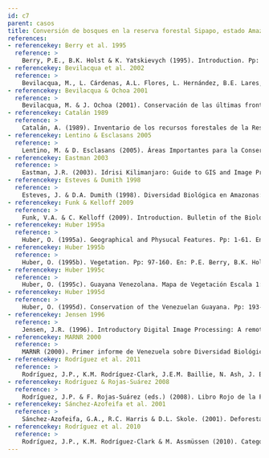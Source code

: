 ```yaml
---
id: c7
parent: casos
title: Conversión de bosques en la reserva forestal Sipapo, estado Amazonas
references:
- referencekey: Berry et al. 1995
  reference: >
    Berry, P.E., B.K. Holst & K. Yatskievych (1995). Introduction. Pp: xv-xx. En: J.A. Steyermark, P.E. Berry & B.K. Holst (eds.). Flora of the Venezuelan Guayana. Vol. 1: Introduction. Missouri Botanical Garden: Portland, Oregon, USA.
- referencekey: Bevilacqua et al. 2002
  reference: >
    Bevilacqua, M., L. Cárdenas, A.L. Flores, L. Hernández, B.E. Lares, R.A. Mansutti, M. Miranda, J. Ochoa G., M. Rodríguez & E. Selig (2002). Situación de los Bosques en Venezuela: La Región Guayana como caso de estudio. Instituto de Recursos Naturales (WRI), Observatorio Mundial de Bosques (GFW), ACOANA, UNEG, PROVITA, FUDENA, Fundación Polar: Caracas, Venezuela. 132 pp.
- referencekey: Bevilacqua & Ochoa 2001
  reference: >
    Bevilacqua, M. & J. Ochoa (2001). Conservación de las últimas fronteras forestales de la Guayana venezolana: Propuesta de lineamientos para la cuenca río Caura. Interciencia 26: 491-497.
- referencekey: Catalán 1989
  reference: >
    Catalán, A. (1989). Inventario de los recursos forestales de la Reserva Forestal del Sopapo. TFA. MARNR, Serie Informes Científicos. DGIIA. Caracas.
- referencekey: Lentino & Esclasans 2005
  reference: >
    Lentino, M. & D. Esclasans (2005). Áreas Importantes para la Conservación de las Aves en Venezuela. Pp: 621-730. En: K. Boyla & A. Estrada (eds.). Áreas Importantes para la Conservación de las Aves en los Andes Tropicales: Sitios prioritarios para la conservación de la biodiversidad. BirdlLife International, Conservation International: Quito, Ecuador.
- referencekey: Eastman 2003
  reference: >
    Eastman, J.R. (2003). Idrisi Kilimanjaro: Guide to GIS and Image Proccessing. Manual Version 14.00. Clark Labs, Clark University: Worcester, Massachussets, EE.UU.
- referencekey: Esteves & Dumith 1998
  reference: >
    Esteves, J. & D.A. Dumith (1998). Diversidad Biológica en Amazonas: Bases para una estrategia de gestión. Fundación Polar: Caracas, Venezuela.
- referencekey: Funk & Kelloff 2009
  reference: >
    Funk, V.A. & C. Kelloff (2009). Introduction. Bulletin of the Biological Society of Washington 17: 1-6.
- referencekey: Huber 1995a
  reference: >
    Huber, O. (1995a). Geographical and Physucal Features. Pp: 1-61. En: P.E. Berry, B.K. Holst, K. Yatskievych (eds.). Flora of the Venezuelan Guayana: Introduction. Vol. 1. Missouri Botanical Garden: Portland, Oregon, USA.
- referencekey: Huber 1995b
  reference: >
    Huber, O. (1995b). Vegetation. Pp: 97-160. En: P.E. Berry, B.K. Holst, K. Yatskievych (eds.). Flora of the Venezuelan Guayana: Introduction. Vol. 1. Missouri Botanical Garden: Portland, Oregon, USA.
- referencekey: Huber 1995c
  reference: >
    Huber, O. (1995c). Guayana Venezolana. Mapa de Vegetación Escala 1:2.000.000. República de Venezuela. CVG Edelca, Missouri Botanical Garden: Caracas.
- referencekey: Huber 1995d
  reference: >
    Huber, O. (1995d). Conservation of the Venezuelan Guayana. Pp: 193-218. En: P.E. Berry, B.K. Holst, K. Yatskievych (eds.). Flora of the Venezuelan Guayana: Introduction. Vol. 1. Missouri Botanical Garden: Portland, Oregon, USA.
- referencekey: Jensen 1996
  reference: >
    Jensen, J.R. (1996). Introductory Digital Image Processing: A remote sensing perspective. K.C. Clarke (ed.). Series in Geographic Information Science. Prentice Hall: USA.
- referencekey: MARNR 2000
  reference: >
    MARNR (2000). Primer informe de Venezuela sobre Diversidad Biológica. Oficina Nacional de Diversidad Biológica, Ministerio del Ambiente y de los Recursos Naturales: Caracas, Venezuela.
- referencekey: Rodríguez et al. 2011
  reference: >
    Rodríguez, J.P., K.M. Rodríguez-Clark, J.E.M. Baillie, N. Ash, J. Benson, T. Boucher, C. Brown, N. Burgess, B. Collen, M. Jennings, D.A. Keith, E. Nicholson, C. Revenga, B. Reyers, M. Rouget, T. Smith, M. Spalding, A. Taber, M. Walpole, I. Zager & T. Zamin (2011). Establishing red list criteria for threatened ecosystems. Conservation Biology: 25: [doi: 10.1111/j.1523-1739.2010.1598].
- referencekey: Rodríguez & Rojas-Suárez 2008
  reference: >
    Rodríguez, J.P. & F. Rojas-Suárez (eds.) (2008). Libro Rojo de la Fauna Venezolana. 3a. ed. Provita y Shell Venezuela, S.A.: Caracas, Venezuela. 364 pp.
- referencekey: Sánchez-Azofeifa et al. 2001
  reference: >
    Sánchez-Azofeifa, G.A., R.C. Harris & D.L. Skole. (2001). Deforestation in Costa Rica: A quantitative analysis using remote sensing imagery. Biotropica 33: 378-384.
- referencekey: Rodríguez et al. 2010
  reference: >
    Rodríguez, J.P., K.M. Rodríguez-Clark & M. Assmüssen (2010). Categorías y criterios de las listas rojas de ecosistemas. Pp: 93-105. En: J.P. Rodríguez, F. Rojas-Suárez & D. Giraldo Hernández (eds.). Libro Rojo de los Ecosistemas Terrestres de Venezuela. Provita, Shell Venezuela, Lenovo (Venezuela). Caracas: Venezuela.
---
```


